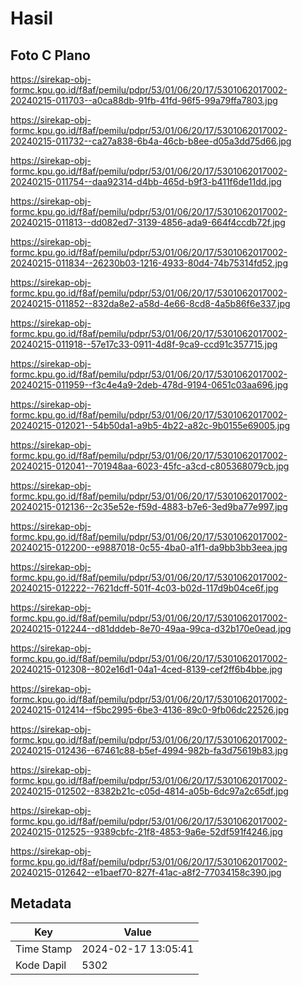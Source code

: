 # Hasil

## Foto C Plano

https://sirekap-obj-formc.kpu.go.id/f8af/pemilu/pdpr/53/01/06/20/17/5301062017002-20240215-011703--a0ca88db-91fb-41fd-96f5-99a79ffa7803.jpg

https://sirekap-obj-formc.kpu.go.id/f8af/pemilu/pdpr/53/01/06/20/17/5301062017002-20240215-011732--ca27a838-6b4a-46cb-b8ee-d05a3dd75d66.jpg

https://sirekap-obj-formc.kpu.go.id/f8af/pemilu/pdpr/53/01/06/20/17/5301062017002-20240215-011754--daa92314-d4bb-465d-b9f3-b411f6de11dd.jpg

https://sirekap-obj-formc.kpu.go.id/f8af/pemilu/pdpr/53/01/06/20/17/5301062017002-20240215-011813--dd082ed7-3139-4856-ada9-664f4ccdb72f.jpg

https://sirekap-obj-formc.kpu.go.id/f8af/pemilu/pdpr/53/01/06/20/17/5301062017002-20240215-011834--26230b03-1216-4933-80d4-74b75314fd52.jpg

https://sirekap-obj-formc.kpu.go.id/f8af/pemilu/pdpr/53/01/06/20/17/5301062017002-20240215-011852--832da8e2-a58d-4e66-8cd8-4a5b86f6e337.jpg

https://sirekap-obj-formc.kpu.go.id/f8af/pemilu/pdpr/53/01/06/20/17/5301062017002-20240215-011918--57e17c33-0911-4d8f-9ca9-ccd91c357715.jpg

https://sirekap-obj-formc.kpu.go.id/f8af/pemilu/pdpr/53/01/06/20/17/5301062017002-20240215-011959--f3c4e4a9-2deb-478d-9194-0651c03aa696.jpg

https://sirekap-obj-formc.kpu.go.id/f8af/pemilu/pdpr/53/01/06/20/17/5301062017002-20240215-012021--54b50da1-a9b5-4b22-a82c-9b0155e69005.jpg

https://sirekap-obj-formc.kpu.go.id/f8af/pemilu/pdpr/53/01/06/20/17/5301062017002-20240215-012041--701948aa-6023-45fc-a3cd-c805368079cb.jpg

https://sirekap-obj-formc.kpu.go.id/f8af/pemilu/pdpr/53/01/06/20/17/5301062017002-20240215-012136--2c35e52e-f59d-4883-b7e6-3ed9ba77e997.jpg

https://sirekap-obj-formc.kpu.go.id/f8af/pemilu/pdpr/53/01/06/20/17/5301062017002-20240215-012200--e9887018-0c55-4ba0-a1f1-da9bb3bb3eea.jpg

https://sirekap-obj-formc.kpu.go.id/f8af/pemilu/pdpr/53/01/06/20/17/5301062017002-20240215-012222--7621dcff-501f-4c03-b02d-117d9b04ce6f.jpg

https://sirekap-obj-formc.kpu.go.id/f8af/pemilu/pdpr/53/01/06/20/17/5301062017002-20240215-012244--d81dddeb-8e70-49aa-99ca-d32b170e0ead.jpg

https://sirekap-obj-formc.kpu.go.id/f8af/pemilu/pdpr/53/01/06/20/17/5301062017002-20240215-012308--802e16d1-04a1-4ced-8139-cef2ff6b4bbe.jpg

https://sirekap-obj-formc.kpu.go.id/f8af/pemilu/pdpr/53/01/06/20/17/5301062017002-20240215-012414--f5bc2995-6be3-4136-89c0-9fb06dc22526.jpg

https://sirekap-obj-formc.kpu.go.id/f8af/pemilu/pdpr/53/01/06/20/17/5301062017002-20240215-012436--67461c88-b5ef-4994-982b-fa3d75619b83.jpg

https://sirekap-obj-formc.kpu.go.id/f8af/pemilu/pdpr/53/01/06/20/17/5301062017002-20240215-012502--8382b21c-c05d-4814-a05b-6dc97a2c65df.jpg

https://sirekap-obj-formc.kpu.go.id/f8af/pemilu/pdpr/53/01/06/20/17/5301062017002-20240215-012525--9389cbfc-21f8-4853-9a6e-52df591f4246.jpg

https://sirekap-obj-formc.kpu.go.id/f8af/pemilu/pdpr/53/01/06/20/17/5301062017002-20240215-012642--e1baef70-827f-41ac-a8f2-77034158c390.jpg


## Metadata

| Key        | Value               |
| ---------- | ------------------- |
| Time Stamp | 2024-02-17 13:05:41 |
| Kode Dapil | 5302                |



